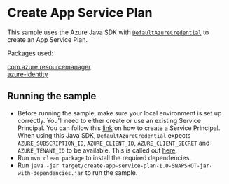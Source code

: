 # Create App Service Plan

This sample uses the Azure Java SDK with [`DefaultAzureCredential`](https://docs.microsoft.com/en-us/azure/developer/java/sdk/identity-azure-hosted-auth#default-azure-credential) to create an App Service Plan.

Packages used:

[com.azure.resourcemanager](https://mvnrepository.com/artifact/com.azure.resourcemanager/azure-resourcemanager-resources) 
<br>
[azure-identity](https://mvnrepository.com/artifact/com.azure/azure-identity)

## Running the sample
- Before running the sample, make sure your local environment is set up correctly. You'll need to either create or use an existing Service Principal. You can follow this [link](https://docs.microsoft.com/en-us/azure/developer/java/sdk/get-started#set-up-authentication) on how to create a Service Principal.
When using this Java SDK, `DefaultAzureCredential` expects `AZURE_SUBSCRIPTION_ID`, `AZURE_CLIENT_ID`, `AZURE_CLIENT_SECRET` and `AZURE_TENANT_ID` to be available. This is called out [here](https://docs.microsoft.com/en-us/azure/developer/java/sdk/identity-azure-hosted-auth#configure-defaultazurecredential).
- Run `mvn clean package` to install the required dependencies. 
- Run `java -jar target/create-app-service-plan-1.0-SNAPSHOT-jar-with-dependencies.jar` to run the sample.